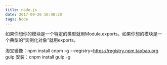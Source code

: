 ```yaml
---
title: node.js
date: 2017-09-26 10:40:28
tags: Node
---
```

如果你想你的模块是一个特定的类型就用Module.exports。如果你想的模块是一个典型的“实例化对象”就用exports。

淘宝镜像：npm install cnpm -g --registry=https://registry.npm.taobao.org
gulp 安装：cnpm install gulp -g